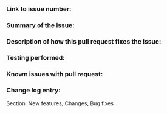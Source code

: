 ### Link to issue number:

### Summary of the issue:

### Description of how this pull request fixes the issue:

### Testing performed:

### Known issues with pull request:

### Change log entry:

Section: New features, Changes, Bug fixes
